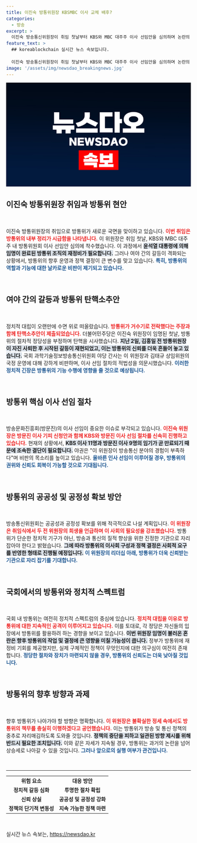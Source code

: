 ```yaml
---
title: 이진숙 방통위원장 KBSMBC 이사 교체 배후?
categories:
  - 방송
excerpt: >
  이진숙 방송통신위원장이 취임 첫날부터 KBS와 MBC 대주주 이사 선임안을 심의하며 논란의 중심에 섰습니다. 야당이 탄핵소추안을 제출하며 격렬한 반발을 예고하고 있어 긴박한 상황이 펼쳐지고 있습니다. 과연 이 위원장은 이 중대한 위기를 어떻게 헤쳐 나갈까요?
feature_text: >
  ## koreablockchain 실시간 뉴스 속보입니다.

  이진숙 방송통신위원장이 취임 첫날부터 KBS와 MBC 대주주 이사 선임안을 심의하며 논란의 중심에 섰습니다. 야당이 탄핵소추안을 제출하며 격렬한 반발을 예고하고 있어 긴박한 상황이 펼쳐지고 있습니다. 과연 이 위원장은 이 중대한 위기를 어떻게 헤쳐 나갈까요?
image: '/assets/img/newsdao_breakingnews.jpg'
---
```


<p><img src="/assets/img/newsdao_breakingnews.jpg" alt="koreablockchain 속보" /></p>

<h2 data-ke-size="size26">이진숙 방통위원장 취임과 방통위 현안</h2>

<p data-ke-size="size16">&nbsp;</p>

<p>이진숙 방통위원장의 취임으로 방통위가 새로운 국면을 맞이하고 있습니다. <b><span style="color: #ee2323;">이번 취임은 방통위의 내부 정리가 시급함을 나타냅니다.</span></b> 이 위원장은 취임 첫날, KBS와 MBC 대주주 내 방통위원회 이사 선임안 심의에 착수했습니다. 이 과정에서 <b><span style="background-color: #21538527;">윤석열 대통령에 의해 임명이 완료된 방통위 조직의 재정비가 필요합니다.</span></b> 그러나 여야 간의 갈등이 격화되는 상황에서, 방통위의 향후 운영과 정책 결정이 큰 변수를 맞고 있습니다. <b><span style="color: #1a5490;">특히, 방통위의 역할과 기능에 대한 날카로운 비판이 제기되고 있습니다.</span></b></p>

<p data-ke-size="size16">&nbsp;</p>

<h2 data-ke-size="size26">여야 간의 갈등과 방통위 탄핵소추안</h2>

<p data-ke-size="size16">&nbsp;</p>

<p>정치적 대립이 오랜만에 수면 위로 떠올랐습니다. <b><span style="color: #ee2323;">방통위가 거수기로 전락했다는 주장과 함께 탄핵소추안이 제출되었습니다.</span></b> 더불어민주당은 이진숙 위원장이 임명된 첫날, 방통위의 절차적 정당성을 부정하며 탄핵을 시사했습니다. <b><span style="background-color: #21538527;">지난 2일, 김홍일 전 방통위원장이 자진 사퇴한 후 시작된 갈등이 재현되었고, 이는 방통위의 신뢰를 더욱 흔들어 놓고 있습니다.</span></b> 국회 과학기술정보방송통신위원회 야당 간사는 이 위원장과 김태규 상임위원의 국정 운영에 대해 강하게 비판하며, 이사 선임 절차의 적법성을 의문시했습니다. <b><span style="color: #1a5490;">이러한 정치적 긴장은 방통위의 기능 수행에 영향을 줄 것으로 예상됩니다.</span></b></p>

<p data-ke-size="size16">&nbsp;</p>

<h2 data-ke-size="size26">방통위 핵심 이사 선임 절차</h2>

<p data-ke-size="size16">&nbsp;</p>

<p>방송문화진흥회(방문진)의 이사 선임이 중요한 이슈로 부각되고 있습니다. <b><span style="color: #ee2323;">이진숙 위원장은 방문진 이사 기피 신청안과 함께 KBS와 방문진 이사 선임 절차를 신속히 진행하고 있습니다.</span></b> 현재의 상황에서, <b><span style="background-color: #21538527;">KBS 이사 11명과 방문진 이사 9명의 임기가 곧 만료되기 때문에 조속한 결단이 필요합니다.</span></b> 야권은 "이 위원장이 방송통신 분야의 경험이 부족하다"며 비판의 목소리를 높이고 있습니다. <b><span style="color: #1a5490;">올바른 인사 선임이 이루어질 경우, 방통위의 권위와 신뢰도 회복이 가능할 것으로 기대됩니다.</span></b></p>

<p data-ke-size="size16">&nbsp;</p>

<h2 data-ke-size="size26">방통위의 공공성 및 공정성 확보 방안</h2>

<p data-ke-size="size16">&nbsp;</p>

<p>방송통신위원회는 공공성과 공정성 확보를 위해 적극적으로 나설 계획입니다. <b><span style="color: #ee2323;">이 위원장은 취임식에서 두 전 위원장의 희생을 언급하며 이 사회의 필요성을 강조했습니다.</span></b> 방통위가 단순한 정치적 기구가 아닌, 방송과 통신의 질적 향상을 위한 진정한 기관으로 자리잡아야 한다고 밝혔습니다. <b><span style="background-color: #21538527;">그에 따라 방통위의 이사회 구성과 정책 결정은 사회적 요구를 반영한 형태로 진행될 예정입니다.</span></b> <b><span style="color: #1a5490;">이 위원장의 리더십 아래, 방통위가 더욱 신뢰받는 기관으로 자리 잡기를 기대합니다.</span></b></p>

<p data-ke-size="size16">&nbsp;</p>

<h2 data-ke-size="size26">국회에서의 방통위와 정치적 스펙트럼</h2>

<p data-ke-size="size16">&nbsp;</p>

<p>국회 내 방통위는 여전히 정치적 스펙트럼의 중심에 있습니다. <b><span style="color: #ee2323;">정치적 대립을 이유로 방통위에 대한 지속적인 공격이 이루어지고 있습니다.</span></b> 이를 토대로, 각 정당은 자신들의 입장에서 방통위를 활용하려 하는 경향을 보이고 있습니다. <b><span style="background-color: #21538527;">이번 위원장 임명이 불러온 혼란은 향후 방통위의 작업 및 결정에 큰 영향을 미칠 가능성이 큽니다.</span></b> 정부가 방통위에 재정비 기회를 제공했지만, 실제 구체적인 정책이 무엇인지에 대한 의구심이 여전히 존재합니다. <b><span style="color: #1a5490;">정당한 절차와 장치가 마련되지 않을 경우, 방통위의 신뢰도는 더욱 낮아질 것입니다.</span></b></p>

<p data-ke-size="size16">&nbsp;</p>

<h2 data-ke-size="size26">방통위의 향후 방향과 과제</h2>

<p data-ke-size="size16">&nbsp;</p>

<p>향후 방통위가 나아가야 할 방향은 명확합니다. <b><span style="color: #ee2323;">이 위원장은 불확실한 정세 속에서도 방통위의 책무를 충실히 이행하겠다고 공언했습니다.</span></b> 이는 방통위가 방송 및 통신 정책의 중추로 자리매김하도록 도와줄 것입니다. <b><span style="background-color: #21538527;">정책의 중단을 피하고 일관된 방향 제시를 위해 반드시 필요한 조치입니다.</span></b> 이와 같은 자세가 지속될 경우, 방통위는 과거의 논란을 넘어 상승세로 나아갈 수 있을 것입니다. <b><span style="color: #1a5490;">그러나 앞으로의 실행 여부가 관건입니다.</span></b></p>

<p data-ke-size="size16">&nbsp;</p>

<hr>

<table style="width: 100%;">
<tbody>
<tr>
<td style="text-align: center; height: 17px;"><b>위험 요소</b></td>
<td style="text-align: center; height: 17px;"><b>대응 방안</b></td>
</tr>
<tr>
<td style="text-align: center; height: 17px;"><b>정치적 갈등 심화</b></td>
<td style="text-align: center; height: 17px;"><b>투명한 절차 확립</b></td>
</tr>
<tr>
<td style="text-align: center; height: 17px;"><b>신뢰 상실</b></td>
<td style="text-align: center; height: 17px;"><b>공공성 및 공정성 강화</b></td>
</tr>
<tr>
<td style="text-align: center; height: 17px;"><b>정책의 단기적 변동성</b></td>
<td style="text-align: center; height: 17px;"><b>지속 가능한 정책 마련</b></td>
</tr>
</tbody>
</table>

<p data-ke-size="size16">&nbsp;</p>
실시간 뉴스 속보는, <a href="https://newsdao.kr" rel="dofollow">https://newsdao.kr</a>


